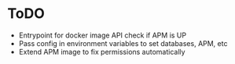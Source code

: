 # ToDO
- Entrypoint for docker image API check if APM is UP
- Pass config in environment variables to set databases, APM, etc
- Extend APM image to fix permissions automatically